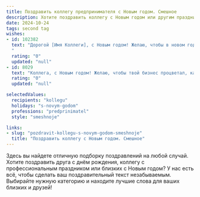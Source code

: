 ```yaml
---
title: Поздравить коллегу предпринимателя с Новым годом. Смешное
description: Хотите поздравить коллегу с Новым годом или другим праздником? Наш ИИ создаст незабываемое поздравление, а вы обязательно выделитесь среди других.  
date: 2024-10-24
tags: second tag
wishes:
- id: 102382
  text: "Дорогой [Имя Коллеги], с Новым годом! Желаю, чтобы в новом году твой бизнес процветал так же бурно, как шампанское на корпоративе, а прибыль росла не хуже, чем твой аппетит за новогодним столом! Пусть конкуренты завидуют молча, а клиенты расхватывают твои товары, как горячие пирожки!  Счастья, удачи и чтобы дед Мороз не забыл заглянуть в твой кошелек!
  "
  rating: "0"
  updated: "null"
- id: 8029
  text: "Коллега, с Новым годом! Желаю, чтобы твой бизнес процветал, как новогодняя елка, и приносил столько же радости, сколько подарки под ней. Пусть конкуренты завидуют, как мыши в сыроварне, а клиенты будут лояльны, как снеговики к морковкам. И пусть все твои сделки будут такими же выгодными, как обмен подарками между Санта-Клаусом и Дедом Морозом. С праздником!"
  rating: "0"
  updated: "null"

selectedValues:
  recipients: "kollegu"
  holidays: "s-novym-godom"
  professions: "predprinimatel"
  style: "smeshnoje"

links:
- slug: "pozdravit-kollegu-s-novym-godom-smeshnoje"
  title: "Поздравить коллегу с Новым годом. Смешное"
---
```


Здесь вы найдете отличную подборку поздравлений на любой случай.
Хотите поздравить друга с днём рождения, коллегу с профессиональным праздником или близких с Новым годом? У нас есть всё, чтобы сделать ваш поздравительный текст незабываемым. Выбирайте нужную категорию и находите лучшие слова для ваших близких и друзей!
